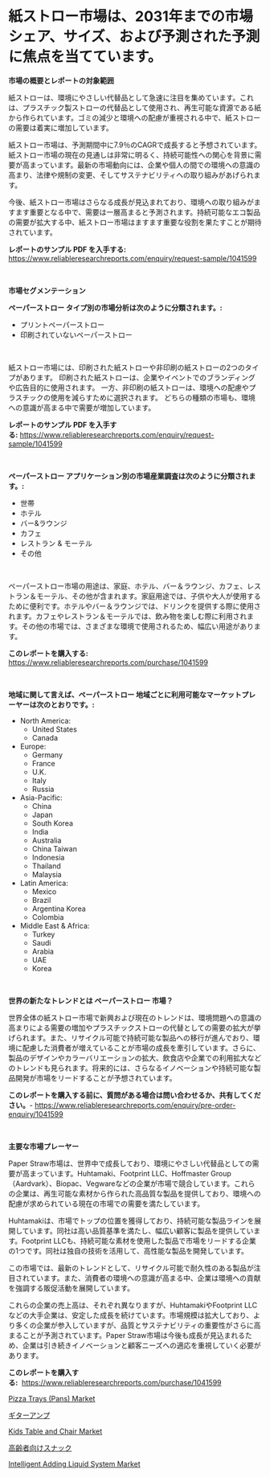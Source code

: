<p><h1>紙ストロー市場は、2031年までの市場シェア、サイズ、および予測された予測に焦点を当てています。</h1></p><p><strong>市場の概要とレポートの対象範囲</strong></p>
<p><p>紙ストローは、環境にやさしい代替品として急速に注目を集めています。これは、プラスチック製ストローの代替品として使用され、再生可能な資源である紙から作られています。ゴミの減少と環境への配慮が重視される中で、紙ストローの需要は着実に増加しています。</p><p>紙ストロー市場は、予測期間中に7.9％のCAGRで成長すると予想されています。紙ストロー市場の現在の見通しは非常に明るく、持続可能性への関心を背景に需要が高まっています。最新の市場動向には、企業や個人の間での環境への意識の高まり、法律や規制の変更、そしてサステナビリティへの取り組みがあげられます。</p><p>今後、紙ストロー市場はさらなる成長が見込まれており、環境への取り組みがますます重要となる中で、需要は一層高まると予測されます。持続可能なエコ製品の需要が拡大する中、紙ストロー市場はますます重要な役割を果たすことが期待されています。</p></p>
<p><strong>レポートのサンプル PDF を入手する:</strong> <a href="https://www.reliableresearchreports.com/enquiry/request-sample/1041599">https://www.reliableresearchreports.com/enquiry/request-sample/1041599</a></p>
<p>&nbsp;</p>
<p><strong>市場セグメンテーション</strong></p>
<p><strong>ペーパーストロー タイプ別の市場分析は次のように分類されます。:</strong></p>
<p><ul><li>プリントペーパーストロー</li><li>印刷されていないペーパーストロー</li></ul></p>
<p>&nbsp;</p>
<p><p>紙ストロー市場には、印刷された紙ストローや非印刷の紙ストローの2つのタイプがあります。 印刷された紙ストローは、企業やイベントでのブランディングや広告目的に使用されます。 一方、非印刷の紙ストローは、環境への配慮やプラスチックの使用を減らすために選択されます。 どちらの種類の市場も、環境への意識が高まる中で需要が増加しています。</p></p>
<p><strong>レポートのサンプル PDF を入手する:</strong>&nbsp;<a href="https://www.reliableresearchreports.com/enquiry/request-sample/1041599">https://www.reliableresearchreports.com/enquiry/request-sample/1041599</a></p>
<p>&nbsp;</p>
<p><strong> ペーパーストロー アプリケーション別の市場産業調査は次のように分類されます。:</strong></p>
<p><ul><li>世帯</li><li>ホテル</li><li>バー&ラウンジ</li><li>カフェ</li><li>レストラン & モーテル</li><li>その他</li></ul></p>
<p>&nbsp;</p>
<p><p>ペーパーストロー市場の用途は、家庭、ホテル、バー＆ラウンジ、カフェ、レストラン＆モーテル、その他が含まれます。家庭用途では、子供や大人が使用するために便利です。ホテルやバー＆ラウンジでは、ドリンクを提供する際に使用されます。カフェやレストラン＆モーテルでは、飲み物を楽しむ際に利用されます。その他の市場では、さまざまな環境で使用されるため、幅広い用途があります。</p></p>
<p><strong>このレポートを購入する:</strong>&nbsp; <a href="https://www.reliableresearchreports.com/purchase/1041599">https://www.reliableresearchreports.com/purchase/1041599</a></p>
<p>&nbsp;</p>
<p><strong>地域に関して言えば、ペーパーストロー 地域ごとに利用可能なマーケットプレーヤーは次のとおりです。:</strong></p>
<p><ul>
    <li>
        North America:
        <ul>
            <li>United States</li>
            <li>Canada</li>
        </ul>
    </li>
    <li>
        Europe:
        <ul>
            <li>Germany</li>
            <li>France</li>
            <li>U.K.</li>
            <li>Italy</li>
            <li>Russia</li>
        </ul>
    </li>
    <li>
        Asia-Pacific:
        <ul>
            <li>China</li>
            <li>Japan</li>
            <li>South Korea</li>
            <li>India</li>
            <li>Australia</li>
            <li>China Taiwan</li>
            <li>Indonesia</li>
            <li>Thailand</li>
            <li>Malaysia</li>
        </ul>
    </li>
    <li>
        Latin America:
        <ul>
            <li>Mexico</li>
            <li>Brazil</li>
            <li>Argentina Korea</li>
            <li>Colombia</li>
        </ul>
    </li>
    <li>
        Middle East & Africa:
        <ul>
            <li>Turkey</li>
            <li>Saudi</li>
            <li>Arabia</li>
            <li>UAE</li>
            <li>Korea</li>
        </ul>
    </li>
    </ul></p>
<p>&nbsp;</p>
<p><strong>世界の新たなトレンドとは ペーパーストロー 市場？</strong></p>
<p><p>世界全体の紙ストロー市場で新興および現在のトレンドは、環境問題への意識の高まりによる需要の増加やプラスチックストローの代替としての需要の拡大が挙げられます。また、リサイクル可能で持続可能な製品への移行が進んでおり、環境に配慮した消費者が増えていることが市場の成長を牽引しています。さらに、製品のデザインやカラーバリエーションの拡大、飲食店や企業での利用拡大などのトレンドも見られます。将来的には、さらなるイノベーションや持続可能な製品開発が市場をリードすることが予想されています。</p></p>
<p><strong>このレポートを購入する前に、質問がある場合は問い合わせるか、共有してください。</strong>- <a href="https://www.reliableresearchreports.com/enquiry/pre-order-enquiry/1041599">https://www.reliableresearchreports.com/enquiry/pre-order-enquiry/1041599</a></p>
<p>&nbsp;</p>
<p><strong>主要な市場プレーヤー</strong></p>
<p><p>Paper Straw市場は、世界中で成長しており、環境にやさしい代替品としての需要が高まっています。Huhtamaki、Footprint LLC、Hoffmaster Group（Aardvark）、Biopac、Vegwareなどの企業が市場で競合しています。これらの企業は、再生可能な素材から作られた高品質な製品を提供しており、環境への配慮が求められている現在の市場での需要を満たしています。</p><p>Huhtamakiは、市場でトップの位置を獲得しており、持続可能な製品ラインを展開しています。同社は高い品質基準を満たし、幅広い顧客に製品を提供しています。Footprint LLCも、持続可能な素材を使用した製品で市場をリードする企業の1つです。同社は独自の技術を活用して、高性能な製品を開発しています。</p><p>この市場では、最新のトレンドとして、リサイクル可能で耐久性のある製品が注目されています。また、消費者の環境への意識が高まる中、企業は環境への貢献を強調する販促活動を展開しています。</p><p>これらの企業の売上高は、それぞれ異なりますが、HuhtamakiやFootprint LLCなどの大手企業は、安定した成長を続けています。市場規模は拡大しており、より多くの企業が参入していますが、品質とサステナビリティの重要性がさらに高まることが予測されています。Paper Straw市場は今後も成長が見込まれるため、企業は引き続きイノベーションと顧客ニーズへの適応を重視していく必要があります。</p></p>
<p><strong>このレポートを購入する:</strong>&nbsp;&nbsp;<a href="https://www.reliableresearchreports.com/purchase/1041599">https://www.reliableresearchreports.com/purchase/1041599</a></p>
<p><p><a href="https://github.com/Krish2023na/Market-Research-Report-List-3/blob/main/pizza-trays-pans-market.md">Pizza Trays (Pans) Market</a></p><p><a href="https://medium.com/@briaabshire64/%E3%82%AE%E3%82%BF%E3%83%BC%E3%82%A2%E3%83%B3%E3%83%97%E3%81%AE%E5%B8%82%E5%A0%B4%E3%82%B7%E3%82%A7%E3%82%A2%E3%81%AE%E9%80%B2%E5%8C%96%E3%81%A8%E5%B8%82%E5%A0%B4%E6%88%90%E9%95%B7%E3%83%88%E3%83%AC%E3%83%B3%E3%83%89-2024%E5%B9%B4%E3%81%8B%E3%82%892031%E5%B9%B4%E3%81%BE%E3%81%A7-3be8490b3978">ギターアンプ</a></p><p><a href="https://github.com/bmorecock/Market-Research-Report-List-2/blob/main/kids-table-and-chair-market.md">Kids Table and Chair Market</a></p><p><a href="https://github.com/LeanneBruen2023/Market-Research-Report-List-1/blob/main/99876477189.md">高齢者向けスナック</a></p><p><a href="https://issuu.com/reportprime-2/docs/intelligent-adding-liquid-system-market-size-2030.">Intelligent Adding Liquid System Market</a></p></p>